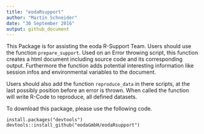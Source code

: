 ```yaml
---
title: "eodaRsupport"
author: "Martin Schneider"
date: "30 September 2016"
output: github_document
---
```


This Package is for assisting the eoda R-Support Team. 
Users should use the function `prepare_support`. Used on an Error throwing script, this function creates a html document including source code and its corresponding output.
Furthermore the function adds potential interesting information like session infos and environmental variables to the document.

Users should also add the function `reproduce_data` in there scripts, at the last possibly position before an error is thrown. When called the function will write R-Code to reproduce, all defined datasets.

To download this package, please use the following code.

```{r, eval = FALSE}
install.packages("devtools")
devtools::install_github("eodaGmbH/eodaRsupport")

```
